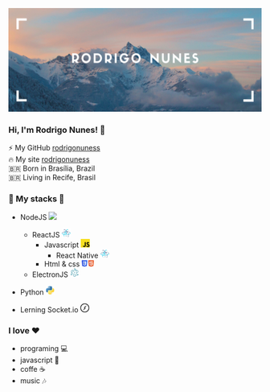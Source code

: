 
![alt text](https://github.com/rodrigonuness/rodrigonuness/blob/master/image.png)

### Hi, I'm Rodrigo Nunes!  💜

⚡ My GitHub [rodrigonuness](https://github.com/rodrigonuness) <br>
🔥 My site [rodrigonuness](https://rodrigonuness.github.io/index.html) <br>
🇧🇷 Born in Brasília, Brazil <br>
🇧🇷 Living in Recife, Brasil

### 🚀 My stacks 💙
  - NodeJS <img src="https://nodejs.org/static/images/favicons/favicon.ico" width="18vw">
      - ReactJS <img src="https://github.com/rodrigonuness/language_pictures/blob/master/ReactJS.png" width="18vw">
          - Javascript <img src="https://github.com/rodrigonuness/language_pictures/blob/master/Javascript.png" width="18vw">
              - React Native <img src="https://github.com/rodrigonuness/language_pictures/blob/master/ReactJS.png" width="18vw">
          - Html & css <img src="https://github.com/rodrigonuness/language_pictures/blob/master/html&css.png" width="24vw">
      - ElectronJS <img src="https://github.com/rodrigonuness/language_pictures/blob/master/ElectronJS.png" width="18vw">
  - Python <img src="https://github.com/rodrigonuness/language_pictures/blob/master/Python.png" width="18vw">

- Lerning Socket.io <img src="https://github.com/rodrigonuness/language_pictures/blob/master/socket.io.png" width="18vw">
### I love ❤️
- programing 💻
- javascript 💛
- coffe ☕
- music 🎶


